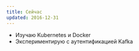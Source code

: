 ```yaml
---
title: Сейчас
updated: 2016-12-31
---
```

- Изучаю Kubernetes и Docker
- Экспериментирую с аутентификацией Kafka

